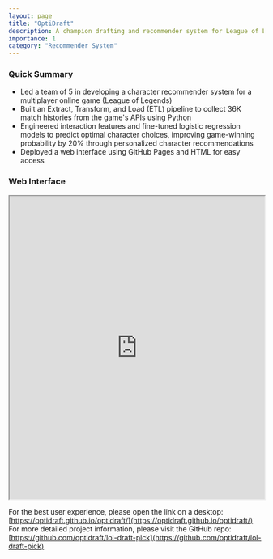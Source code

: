 ```yaml
---
layout: page
title: "OptiDraft"
description: A champion drafting and recommender system for League of Legends
importance: 1
category: "Recommender System"
---
```


### Quick Summary

- Led a team of 5 in developing a character recommender system for a multiplayer online game (League of Legends)
- Built an Extract, Transform, and Load (ETL) pipeline to collect 36K match histories from the game's APIs using Python
- Engineered interaction features and fine-tuned logistic regression models to predict optimal character choices, improving game-winning probability by 20% through personalized character recommendations
- Deployed a web interface using GitHub Pages and HTML for easy access

### Web Interface

<iframe src="https://optidraft.github.io/optidraft/" width="100%" height="600px">
  <p>Your browser does not support iframes. You can <a href="https://optidraft.github.io/optidraft/">click the link here</a>.</p>
</iframe>

For the best user experience, please open the link on a desktop: [https://optidraft.github.io/optidraft/](https://optidraft.github.io/optidraft/)  
For more detailed project information, please visit the GitHub repo: [https://github.com/optidraft/lol-draft-pick](https://github.com/optidraft/lol-draft-pick)
